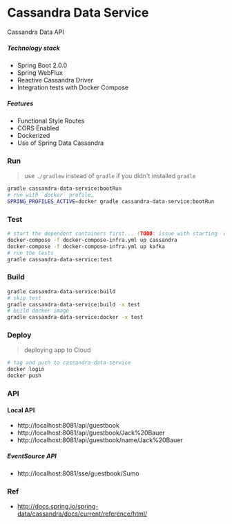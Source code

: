 Cassandra Data Service
======================
Cassandra Data API

##### Technology stack
* Spring Boot 2.0.0
* Spring WebFlux
* Reactive Cassandra Driver
* Integration tests with Docker Compose

##### Features
* Functional Style Routes
* CORS Enabled 
* Dockerized 
* Use of Spring Data Cassandra

### Run
> use `./gradlew` instead of `gradle` if you didn't installed `gradle`
```bash
gradle cassandra-data-service:bootRun
# run with `docker` profile.
SPRING_PROFILES_ACTIVE=docker gradle cassandra-data-service:bootRun
```
### Test
```bash
# start the dependent containers first... (TODO: issue with starting  delay of  cassandra)
docker-compose -f docker-compose-infra.yml up cassandra
docker-compose -f docker-compose-infra.yml up kafka
# run the tests
gradle cassandra-data-service:test
```
### Build
```bash
gradle cassandra-data-service:build
# skip test
gradle cassandra-data-service:build -x test 
# build docker image
gradle cassandra-data-service:docker -x test 
```

### Deploy
> deploying app to Cloud
```bash
# tag and puch to cassandra-data-service
docker login
docker push
```

### API

#### Local API 
* http://localhost:8081/api/guestbook
* http://localhost:8081/api/guestbook/Jack%20Bauer
* http://localhost:8081/api/guestbook/name/Jack%20Bauer

##### EventSource API
* http://localhost:8081/sse/guestbook/Sumo

### Ref
* http://docs.spring.io/spring-data/cassandra/docs/current/reference/html/
